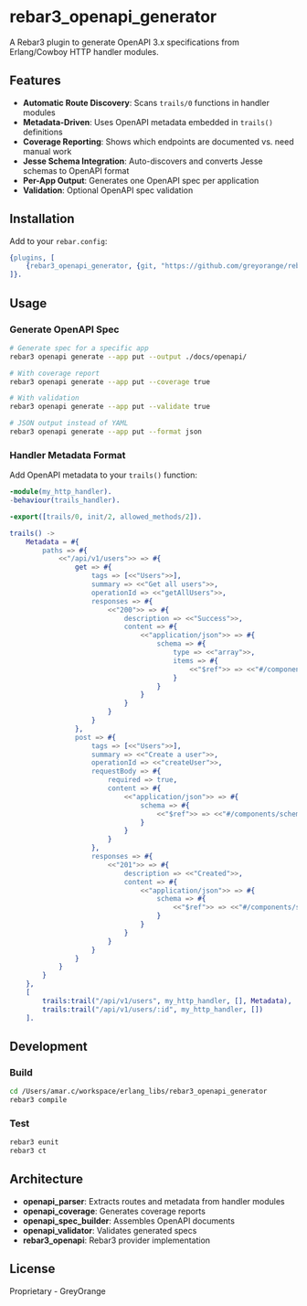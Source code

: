 # rebar3_openapi_generator

A Rebar3 plugin to generate OpenAPI 3.x specifications from Erlang/Cowboy HTTP handler modules.

## Features

- **Automatic Route Discovery**: Scans `trails/0` functions in handler modules
- **Metadata-Driven**: Uses OpenAPI metadata embedded in `trails()` definitions
- **Coverage Reporting**: Shows which endpoints are documented vs. need manual work
- **Jesse Schema Integration**: Auto-discovers and converts Jesse schemas to OpenAPI format
- **Per-App Output**: Generates one OpenAPI spec per application
- **Validation**: Optional OpenAPI spec validation

## Installation

Add to your `rebar.config`:

```erlang
{plugins, [
    {rebar3_openapi_generator, {git, "https://github.com/greyorange/rebar3_openapi_generator.git", {branch, "main"}}}
]}.
```

## Usage

### Generate OpenAPI Spec

```bash
# Generate spec for a specific app
rebar3 openapi generate --app put --output ./docs/openapi/

# With coverage report
rebar3 openapi generate --app put --coverage true

# With validation
rebar3 openapi generate --app put --validate true

# JSON output instead of YAML
rebar3 openapi generate --app put --format json
```

### Handler Metadata Format

Add OpenAPI metadata to your `trails()` function:

```erlang
-module(my_http_handler).
-behaviour(trails_handler).

-export([trails/0, init/2, allowed_methods/2]).

trails() ->
    Metadata = #{
        paths => #{
            <<"/api/v1/users">> => #{
                get => #{
                    tags => [<<"Users">>],
                    summary => <<"Get all users">>,
                    operationId => <<"getAllUsers">>,
                    responses => #{
                        <<"200">> => #{
                            description => <<"Success">>,
                            content => #{
                                <<"application/json">> => #{
                                    schema => #{
                                        type => <<"array">>,
                                        items => #{
                                            <<"$ref">> => <<"#/components/schemas/User">>
                                        }
                                    }
                                }
                            }
                        }
                    }
                },
                post => #{
                    tags => [<<"Users">>],
                    summary => <<"Create a user">>,
                    operationId => <<"createUser">>,
                    requestBody => #{
                        required => true,
                        content => #{
                            <<"application/json">> => #{
                                schema => #{
                                    <<"$ref">> => <<"#/components/schemas/UserCreate">>
                                }
                            }
                        }
                    },
                    responses => #{
                        <<"201">> => #{
                            description => <<"Created">>,
                            content => #{
                                <<"application/json">> => #{
                                    schema => #{
                                        <<"$ref">> => <<"#/components/schemas/User">>
                                    }
                                }
                            }
                        }
                    }
                }
            }
        }
    },
    [
        trails:trail("/api/v1/users", my_http_handler, [], Metadata),
        trails:trail("/api/v1/users/:id", my_http_handler, [])
    ].
```

## Development

### Build

```bash
cd /Users/amar.c/workspace/erlang_libs/rebar3_openapi_generator
rebar3 compile
```

### Test

```bash
rebar3 eunit
rebar3 ct
```

## Architecture

- **openapi_parser**: Extracts routes and metadata from handler modules
- **openapi_coverage**: Generates coverage reports
- **openapi_spec_builder**: Assembles OpenAPI documents
- **openapi_validator**: Validates generated specs
- **rebar3_openapi**: Rebar3 provider implementation

## License

Proprietary - GreyOrange
